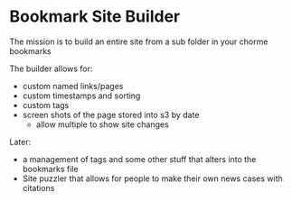 # Bookmark Site Builder

The mission is to build an entire site from a sub folder in your chorme bookmarks

The builder allows for:
- custom named links/pages
- custom timestamps and sorting
- custom tags
- screen shots of the page stored into s3 by date
  - allow multiple to show site changes

Later:
- a management of tags and some other stuff that alters into the bookmarks file
- Site puzzler that allows for people to make their own news cases with citations


